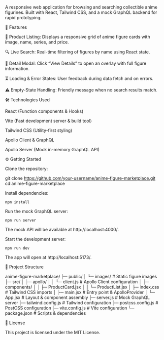 A responsive web application for browsing and searching collectible anime figurines. Built with React, Tailwind CSS, and a mock GraphQL backend for rapid prototyping.

🚀 Features

🎴 Product Listing: Displays a responsive grid of anime figure cards with image, name, series, and price.

🔍 Live Search: Real-time filtering of figures by name using React state.

💬 Detail Modal: Click “View Details” to open an overlay with full figure information.

⏳ Loading & Error States: User feedback during data fetch and on errors.

⚠️ Empty-State Handling: Friendly message when no search results match.

🛠️ Technologies Used

React (Function components & Hooks)

Vite (Fast development server & build tool)

Tailwind CSS (Utility-first styling)

Apollo Client & GraphQL

Apollo Server (Mock in-memory GraphQL API)

⚙️ Getting Started

Clone the repository:

git clone https://github.com/your-username/anime-figure-marketplace.git
cd anime-figure-marketplace

Install dependencies:

````
npm install
````

Run the mock GraphQL server:

```
npm run server
```
The mock API will be available at http://localhost:4000/.

Start the development server:

```
npm run dev
```

The app will open at http://localhost:5173/.

📂 Project Structure

anime-figure-marketplace/
├─ public/
│  └─ images/              # Static figure images
├─ src/
│  ├─ apollo/
│  │  └─ client.js         # Apollo Client configuration
│  ├─ components/
│  │  ├─ ProductCard.jsx
│  │  └─ ProductList.jsx
│  ├─ index.css            # Tailwind CSS imports
│  ├─ main.jsx             # Entry point & ApolloProvider
│  └─ App.jsx              # Layout & component assembly
├─ server.js               # Mock GraphQL server
├─ tailwind.config.js      # Tailwind configuration
├─ postcss.config.js       # PostCSS configuration
├─ vite.config.js          # Vite configuration
└─ package.json            # Scripts & dependencies

📖 License

This project is licensed under the MIT License.

